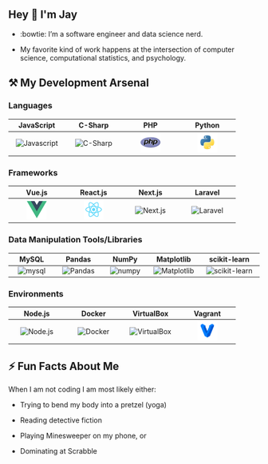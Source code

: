 ## Hey 👋 I'm Jay

<!--
**cyborgEneki/cyborgEneki** is a ✨ _special_ ✨ repository because its `README.md` (this file) appears on your GitHub profile.

- 👯 I’m looking to collaborate on ...
- 🤔 I’m looking for help with ...
- 💬 Ask me about ...
- 📫 How to reach me: ...
- 🌱

-->

- :bowtie: I’m a software engineer and data science nerd.
  
- My favorite kind of work happens at the intersection of computer science, computational statistics, and psychology.

<h2><g-emoji class="g-emoji" alias="hammer_and_pick" fallback-src="https://github.githubassets.com/images/icons/emoji/unicode/2692.png">⚒</g-emoji> My Development Arsenal</h2>

### Languages
<table style="margin: 0 auto;">
  <thead>
  <tr>
    <th>JavaScript</th>
    <th>C-Sharp</th>
    <th>PHP</th>
    <th>Python</th>
  </tr>
  </thead>
  <tbody>
    <tr>
      <td align="center" width="100"><img src="https://upload.wikimedia.org/wikipedia/commons/6/6a/JavaScript-logo.png" alt="Javascript" height="40"></td>
      <td align="center" width="100"><img src="https://icon.icepanel.io/Technology/svg/C%23-%28CSharp%29.svg" alt="C-Sharp" height="60"></td>
      <td align="center" width="100"><img src="https://raw.githubusercontent.com/github/explore/80688e429a7d4ef2fca1e82350fe8e3517d3494d/topics/php/php.png" alt="PHP" height="40"></td>
      <td align="center" width="100"><img src="https://raw.githubusercontent.com/github/explore/80688e429a7d4ef2fca1e82350fe8e3517d3494d/topics/python/python.png" alt="Python" height="40"></td>
    </tr>
  </tbody>
</table>

### Frameworks
<table>
  <thead>
  <tr>
    <th>Vue.js</th>
    <th>React.js</th>
    <th>Next.js</th>
    <th>Laravel</th>
  </tr>
  </thead>
  <tbody>
    <tr>
      <td align="center" width="100"><img src="https://raw.githubusercontent.com/github/explore/80688e429a7d4ef2fca1e82350fe8e3517d3494d/topics/vue/vue.png" alt="Vue.js" height="40"></td>
      <td align="center" width="100"><img src="https://raw.githubusercontent.com/github/explore/80688e429a7d4ef2fca1e82350fe8e3517d3494d/topics/react/react.png" alt="React.js" height="40"></td>
      <td align="center" width="100"><img src="https://asset.brandfetch.io/id2alue-rx/idGu8IJBd3.svg" alt="Next.js" height="40"></td>
      <td align="center" width="100"><img src="https://icon.icepanel.io/Technology/svg/Laravel.svg" alt="Laravel" height="40"></td>
    </tr>
  </tbody>
</table>

### Data Manipulation Tools/Libraries
<table>
  <thead>
  <tr>
    <th>MySQL</th>
    <th>Pandas</th>
    <th>NumPy</th>
    <th>Matplotlib</th>
    <th>scikit-learn</th>
  </tr>
  </thead>
  <tbody>
    <tr>
      <td align="center" width="100"><img src="https://icon.icepanel.io/Technology/svg/MySQL.svg" alt="mysql" height="40"></td>
      <td align="center" width="100"><img src="https://icon.icepanel.io/Technology/png-shadow-512/Pandas.png" alt="Pandas" height="40"></td>
      <td align="center" width="100"><img src="https://icon.icepanel.io/Technology/svg/NumPy.svg" alt="numpy" height="40"></td>
      <td align="center" width="100"><img src="https://icon.icepanel.io/Technology/svg/Matplotlib.svg" alt="Matplotlib" height="40"></td>
      <td align="center" width="150"><img src="https://icon.icepanel.io/Technology/svg/scikit-learn.svg" alt="scikit-learn" height="40"></td>
    </tr>
  </tbody>
</table>

### Environments
<table>
  <thead>
  <tr>
    <th>Node.js</th>
    <th>Docker</th>
    <th>VirtualBox</th>
    <th>Vagrant</th>
  </tr>
  </thead>
  <tbody>
    <tr>
      <td align="center" width="100"><img src="https://upload.wikimedia.org/wikipedia/commons/thumb/d/d9/Node.js_logo.svg/590px-Node.js_logo.svg.png?20170401104355" alt="Node.js" height="40"></td>
      <td align="center" width="100"><img src="https://icon.icepanel.io/Technology/svg/Docker.svg" alt="Docker" height="40"></td>
      <td align="center" width="100"><img src="https://www.vectorlogo.zone/logos/virtualbox/virtualbox-icon.svg" alt="VirtualBox" height="40"></td>
      <td align="center" width="100"><img src="https://raw.githubusercontent.com/github/explore/80688e429a7d4ef2fca1e82350fe8e3517d3494d/topics/vagrant/vagrant.png" alt="Vagrant" height="40"></td>
    </tr>
  </tbody>
</table>

## ⚡ Fun Facts About Me
When I am not coding I am most likely either:

- Trying to bend my body into a pretzel (yoga)

- Reading detective fiction

- Playing Minesweeper on my phone, or 

- Dominating at Scrabble
